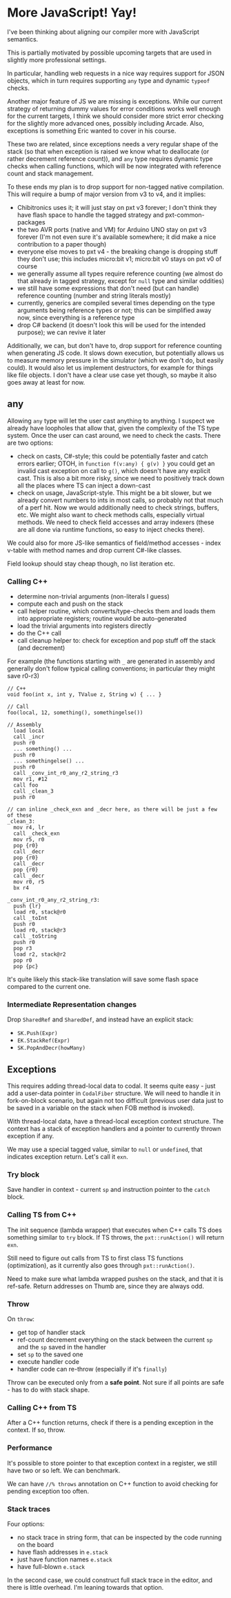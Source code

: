 # More JavaScript! Yay!

I've been thinking about aligning our compiler more with JavaScript semantics.

This is partially motivated by possible upcoming targets that are used
in slightly more professional settings.

In particular, handling web requests in a nice way requires support for JSON
objects, which in turn requires supporting `any` type and dynamic `typeof`
checks.

Another major feature of JS we are missing is exceptions. While our current
strategy of returning dummy values for error conditions works well enough for
the current targets, I think we should consider more strict error checking for
the slightly more advanced ones, possibly including Arcade. Also, exceptions is
something Eric wanted to cover in his course.

These two are related, since exceptions needs a very regular shape of the stack
(so that when exception is raised we know what to deallocate (or rather decrement
reference count)), and `any` type requires dynamic type checks when calling
functions, which will be now integrated with reference count and stack management.

To these ends my plan is to drop support for non-tagged native compilation.
This will require a bump of major version from v3 to v4, and it implies:

* Chibitronics uses it; it will just stay on pxt v3 forever; I don't think they have
  flash space to handle the tagged strategy and pxt-common-packages
* the two AVR ports (native and VM) for Arduino UNO stay on pxt v3 forever (I'm not even sure it's available somewhere; it did make a nice contribution to a paper though)
* everyone else moves to pxt v4 - the breaking change is dropping stuff they don't use;
  this includes micro:bit v1; micro:bit v0 stays on pxt v0 of course
* we generally assume all types require reference counting (we almost do that already in tagged
  strategy, except for `null` type and similar oddities)
* we still have some expressions that don't need (but can handle) reference counting (number and string literals mostly)
* currently, generics are compiled several times depending on the type arguments being reference types or not;
  this can be simplified away now, since everything is a reference type
* drop C# backend (it doesn't look this will be used for the intended purpose); we can revive it later

Additionally, we can, but don't have to, drop support for reference counting when generating JS code.
It slows down execution, but potentially allows us to measure memory pressure in
the simulator (which we don't do, but easily could). It would also let us
implement destructors, for example for things like file objects. I don't have a clear
use case yet though, so maybe it also goes away at least for now.

## any

Allowing `any` type will let the user cast anything to anything. I suspect
we already have loopholes that allow that, given the complexity of the TS
type system. Once the user can cast around, we need to check the casts.
There are two options:

* check on casts, C#-style; this could be potentially faster and catch errors earlier;
  OTOH, in `function f(v:any) { g(v) }` you could get an invalid cast exception on call
  to `g()`, which doesn't have any explicit cast. This is also a bit more risky, since
  we need to positively track down all the places where TS can inject a down-cast
* check on usage, JavaScript-style. This might be a bit slower, but we already convert
  numbers to ints in most calls, so probably not that much of a perf hit.
  Now we would additionally need to check strings, buffers,
  etc. We might also want to check methods calls, especially virtual methods.
  We need to check field accesses and array
  indexers (these are all done via runtime functions, so easy to inject checks there).

We could also for more JS-like semantics of field/method accesses - index v-table with
method names and drop current C#-like classes.

Field lookup should stay cheap though, no list iteration etc.

### Calling C++

* determine non-trivial arguments (non-literals I guess)
* compute each and push on the stack
* call helper routine, which converts/type-checks them and loads them into appropriate registers;
  routine would be auto-generated
* load the trivial arguments into registers directly
* do the C++ call
* call cleanup helper to: check for exception and pop stuff off the stack (and decrement)

For example (the functions starting with `_` are generated in assembly and
generally don't follow typical calling conventions; in particular they might save r0-r3)

```
// C++
void foo(int x, int y, TValue z, String w) { ... }

// Call
foo(local, 12, something(), somethingelse())

// Assembly
  load local
  call _incr
  push r0
  ... something() ...
  push r0
  ... somethingelse() ...
  push r0
  call _conv_int_r0_any_r2_string_r3
  mov r1, #12
  call foo
  call _clean_3
  push r0

// can inline _check_exn and _decr here, as there will be just a few of these
_clean_3:
  mov r4, lr
  call _check_exn
  mov r5, r0
  pop {r0}
  call _decr
  pop {r0}
  call _decr
  pop {r0}
  call _decr
  mov r0, r5
  bx r4

_conv_int_r0_any_r2_string_r3:
  push {lr}
  load r0, stack@r0
  call _toInt
  push r0
  load r0, stack@r3
  call _toString
  push r0
  pop r3
  load r2, stack@r2
  pop r0
  pop {pc}
```

It's quite likely this stack-like translation will save some flash space compared to the current one.

### Intermediate Representation changes

Drop `SharedRef` and `SharedDef`, and instead have an explicit stack:
* `SK.Push(Expr)`
* `EK.StackRef(Expr)`
* `SK.PopAndDecr(howMany)`

## Exceptions

This requires adding thread-local data to codal. It seems quite easy - just
add a user-data pointer in `CodalFiber` structure. We will need to handle it in fork-on-block
scenario, but again not too difficult (previous user data just to be saved
in a variable on the stack when FOB method is invoked).

With thread-local data, have a thread-local exception context structure.
The context has a stack of exception handlers and a pointer to currently
thrown exception if any.

We may use a special tagged value, similar to `null` or `undefined`, that
indicates exception return. Let's call it `exn`.

### Try block

Save handler in context - current `sp` and instruction pointer to the `catch` block.

### Calling TS from C++

The init sequence (lambda wrapper) that executes when C++ calls TS does something similar to `try` block.
If TS throws, the `pxt::runAction()` will return `exn`.

Still need to figure out calls from TS to first class TS functions (optimization), as
it currently also goes through `pxt::runAction()`.

Need to make sure what lambda wrapped pushes on the stack, and that it is ref-safe.
Return addresses on Thumb are, since they are always odd.

### Throw

On `throw`:
* get top of handler stack
* ref-count decrement everything on the stack between the current `sp` and the `sp` saved in the handler
* set `sp` to the saved one
* execute handler code
* handler code can re-throw (especially if it's `finally`)

Throw can be executed only from a **safe point**. Not sure if all points are safe - has
to do with stack shape.

### Calling C++ from TS

After a C++ function returns, check if there is a pending exception in the context.
If so, throw.

### Performance

It's possible to store pointer to that exception context in a register, we still have
two or so left. We can benchmark.

We can have `//% throws` annotation on C++ function to avoid checking for pending
exception too often.

### Stack traces

Four options:
* no stack trace in string form, that can be inspected by the code running on the board
* have flash addresses in `e.stack`
* just have function names `e.stack`
* have full-blown `e.stack`

In the second case, we could construct full stack trace in the editor, and there
is little overhead. I'm leaning towards that option.
